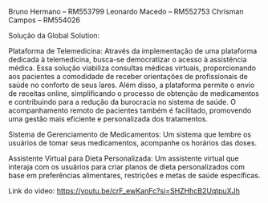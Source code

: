 Bruno Hermano – RM553799
Leonardo Macedo – RM552753
Chrisman Campos – RM554026

Solução da Global Solution:

Plataforma de Telemedicina: 
Através da implementação de uma plataforma dedicada à telemedicina,
busca-se democratizar o acesso à assistência médica. Essa solução viabiliza consultas médicas virtuais,
proporcionando aos pacientes a comodidade de receber orientações de profissionais de saúde no conforto 
de seus lares. Além disso, a plataforma permite o envio de receitas online, simplificando o processo de 
obtenção de medicamentos e contribuindo para a redução da burocracia no sistema de saúde. O acompanhamento 
remoto de pacientes também é facilitado, promovendo uma gestão mais eficiente e personalizada dos tratamentos. 

Sistema de Gerenciamento de Medicamentos:
Um sistema que lembre os usuários de tomar seus medicamentos, acompanhe os horários das doses.

Assistente Virtual para Dieta Personalizada:
Um assistente virtual que interaja com os usuários para criar planos de dieta personalizados 
com base em preferências alimentares, restrições e metas de saúde específicas.

Link do video:
https://youtu.be/crF_ewKanFc?si=SHZHhcB2UqtpuXJh
